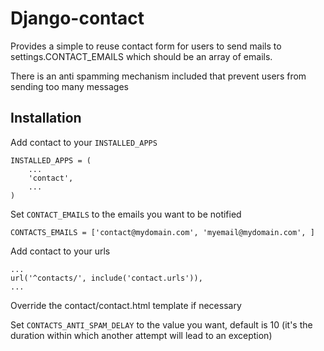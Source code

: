 Django-contact
==============

Provides a simple to reuse contact form for users to send mails to settings.CONTACT_EMAILS which should be an array of emails.

There is an anti spamming mechanism included that prevent users from sending too many messages


Installation
------------

Add contact to your `INSTALLED_APPS`

    INSTALLED_APPS = (
        ...
        'contact',
        ...
    )

Set `CONTACT_EMAILS` to the emails you want to be notified

    CONTACTS_EMAILS = ['contact@mydomain.com', 'myemail@mydomain.com', ]

Add contact to your urls

    ...
    url('^contacts/', include('contact.urls')),
    ...
    
Override the contact/contact.html template if necessary

Set `CONTACTS_ANTI_SPAM_DELAY` to the value you want, default is 10 (it's the duration within which another attempt will lead to an exception)
